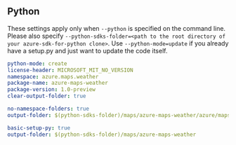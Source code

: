 ## Python

These settings apply only when `--python` is specified on the command line.
Please also specify `--python-sdks-folder=<path to the root directory of your azure-sdk-for-python clone>`.
Use `--python-mode=update` if you already have a setup.py and just want to update the code itself.

``` yaml $(python)
python-mode: create
license-header: MICROSOFT_MIT_NO_VERSION
namespace: azure.maps.weather
package-name: azure-maps-weather
package-version: 1.0-preview
clear-output-folder: true
```
``` yaml $(python) && $(python-mode) == 'update'
no-namespace-folders: true
output-folder: $(python-sdks-folder)/maps/azure-maps-weather/azure/maps/weather
```
``` yaml $(python) && $(python-mode) == 'create'
basic-setup-py: true
output-folder: $(python-sdks-folder)/maps/azure-maps-weather
```

